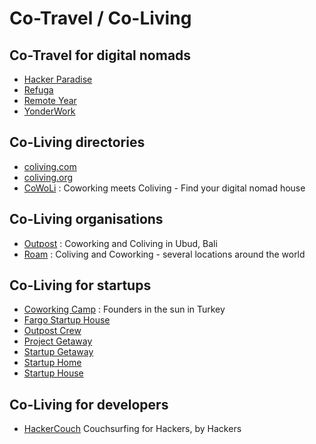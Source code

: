 # Co-Travel / Co-Living [](id=cotravel)

## Co-Travel for digital nomads

* [Hacker Paradise](http://www.hackerparadise.org/)
* [Refuga](https://refuga.com)
* [Remote Year](http://www.remoteyear.com)
* [YonderWork](http://www.yonderwork.com)

## Co-Living directories

* [coliving.com](https://coliving.com)
* [coliving.org](http://coliving.org)
* [CoWoLi](http://cowoli.com) : Coworking meets Coliving - Find your digital nomad house 

## Co-Living organisations

* [Outpost](http://www.outpost-asia.com) : Coworking and Coliving in Ubud, Bali
* [Roam](https://www.roam.co) : Coliving and Coworking - several locations around the world

## Co-Living for startups

* [Coworking Camp](http://coworking.camp) : Founders in the sun in Turkey
* [Fargo Startup House](http://www.fargostartuphouse.com)
* [Outpost Crew](http://www.outpostcrew.com/)
* [Project Getaway](http://www.projectgetaway.com)
* [Startup Getaway](http://startupgetaway.org)
* [Startup Home](http://startuphome.io)
* [Startup House](http://www.startuphouse.com)

## Co-Living for developers

* [HackerCouch](https://hackercouch.com)
Couchsurfing for Hackers, by Hackers
